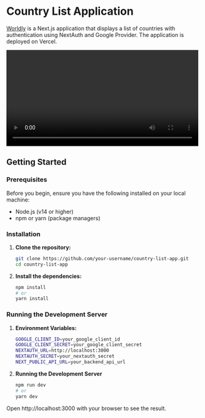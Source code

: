 # Country List Application

[Worldly](https://worldly-countries.vercel.app) is a Next.js application that displays a list of countries with authentication using NextAuth and Google Provider. The application is deployed on Vercel.

<video width="500" controls>
  <source src="https://github.com/ayuwidyaagata/worldly/blob/main/public/worldly-demo.mp4" type="video/mp4">
</video>

## Getting Started

### Prerequisites

Before you begin, ensure you have the following installed on your local machine:

- Node.js (v14 or higher)
- npm or yarn (package managers)

### Installation

1. **Clone the repository:**

   ```bash
   git clone https://github.com/your-username/country-list-app.git
   cd country-list-app
   
2. **Install the dependencies:**
    ```bash
   npm install
   # or
   yarn install
    
### Running the Development Server

1. **Environment Variables:**
   ```bash
   GOOGLE_CLIENT_ID=your_google_client_id
   GOOGLE_CLIENT_SECRET=your_google_client_secret
   NEXTAUTH_URL=http://localhost:3000
   NEXTAUTH_SECRET=your_nextauth_secret
   NEXT_PUBLIC_API_URL=your_backend_api_url
   
2. **Running the Development Server**
    ```bash
   npm run dev
   # or
   yarn dev

Open http://localhost:3000 with your browser to see the result.
